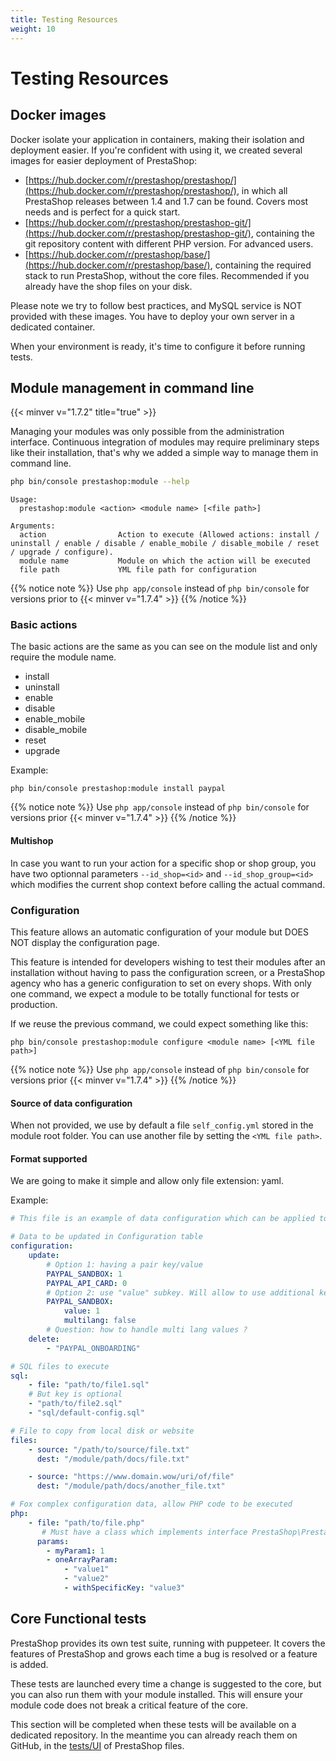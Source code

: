 ```yaml
---
title: Testing Resources
weight: 10
---
```


# Testing Resources

## Docker images

Docker isolate your application in containers, making their isolation and deployment easier.
If you're confident with using it, we created several images for easier deployment of PrestaShop:

* [https://hub.docker.com/r/prestashop/prestashop/](https://hub.docker.com/r/prestashop/prestashop/), in which all PrestaShop releases between 1.4 and 1.7 can be found. Covers most needs and is perfect for a quick start.
* [https://hub.docker.com/r/prestashop/prestashop-git/](https://hub.docker.com/r/prestashop/prestashop-git/), containing the git repository content with different PHP version. For advanced users.
* [https://hub.docker.com/r/prestashop/base/](https://hub.docker.com/r/prestashop/base/), containing the required stack to run PrestaShop, without the core files. Recommended if you already have the shop files on your disk.

Please note we try to follow best practices, and MySQL service is NOT provided with these images. You have to deploy your own server in a dedicated container.


When your environment is ready, it's time to configure it before running tests.

## Module management in command line
{{< minver v="1.7.2" title="true" >}}

Managing your modules was only possible from the administration interface. Continuous integration of modules may require preliminary steps like their installation, that's why we added a simple way to manage them in command line.

```bash
php bin/console prestashop:module --help
```

```term
Usage:
  prestashop:module <action> <module name> [<file path>]

Arguments:
  action                Action to execute (Allowed actions: install / uninstall / enable / disable / enable_mobile / disable_mobile / reset / upgrade / configure).
  module name           Module on which the action will be executed
  file path             YML file path for configuration

```

{{% notice note %}}
Use `php app/console` instead of `php bin/console` for versions prior to {{< minver v="1.7.4" >}}
{{% /notice %}}

### Basic actions

The basic actions are the same as you can see on the module list and only require the module name.

* install
* uninstall
* enable
* disable
* enable_mobile
* disable_mobile
* reset
* upgrade

Example:
```term
php bin/console prestashop:module install paypal
```

{{% notice note %}}
Use `php app/console` instead of `php bin/console` for versions prior {{< minver v="1.7.4" >}}
{{% /notice %}}

#### Multishop
In case you want to run your action for a specific shop or shop group, you have two optionnal parameters ``--id_shop=<id>`` and ``--id_shop_group=<id>`` which modifies the current shop context before calling the actual command.

### Configuration

This feature allows an automatic configuration of your module but DOES NOT display the configuration page.

This feature is intended for developers wishing to test their modules after an installation without having to pass the configuration screen, or a PrestaShop agency who has a generic configuration to set on every shops.
With only one command, we expect a module to be totally functional for tests or production.

If we reuse the previous command, we could expect something like this:
```term
php bin/console prestashop:module configure <module name> [<YML file path>]
```

{{% notice note %}}
Use `php app/console` instead of `php bin/console` for versions prior {{< minver v="1.7.4" >}}
{{% /notice %}}


#### Source of data configuration
When not provided, we use by default a file `self_config.yml` stored in the module root folder. You can use another file by setting the `<YML file path>`.

#### Format supported
We are going to make it simple and allow only file extension: yaml.

Example:

```yml
# This file is an example of data configuration which can be applied to a module

# Data to be updated in Configuration table
configuration:
    update:
        # Option 1: having a pair key/value
        PAYPAL_SANDBOX: 1
        PAYPAL_API_CARD: 0
        # Option 2: use "value" subkey. Will allow to use additional keys later
        PAYPAL_SANDBOX:
            value: 1
            multilang: false
        # Question: how to handle multi lang values ?
    delete:
        - "PAYPAL_ONBOARDING"

# SQL files to execute
sql:
    - file: "path/to/file1.sql"
    # But key is optional
    - "path/to/file2.sql"
    - "sql/default-config.sql"

# File to copy from local disk or website
files:
    - source: "/path/to/source/file.txt"
      dest: "/module/path/docs/file.txt"

    - source: "https://www.domain.wow/uri/of/file"
      dest: "/module/path/docs/another_file.txt"

# Fox complex configuration data, allow PHP code to be executed
php:
    - file: "path/to/file.php"
       # Must have a class which implements interface PrestaShop\PrestaShop\Adapter\Module\Configuration\ModuleComplexConfigurationInterface
      params:
        - myParam1: 1
        - oneArrayParam:
            - "value1"
            - "value2"
            - withSpecificKey: "value3"
```


## Core Functional tests

PrestaShop provides its own test suite, running with puppeteer. It covers the features of PrestaShop and grows each time a bug is resolved or a feature is added.

These tests are launched every time a change is suggested to the core, but you can also run them with your module installed. This will ensure your module code does not break a critical feature of the core.

This section will be completed when these tests will be available on a dedicated repository. In the meantime you can already reach them on GitHub, in the [tests/UI](https://github.com/PrestaShop/PrestaShop/tree/1.7.7.x/tests/UI) of PrestaShop files.
